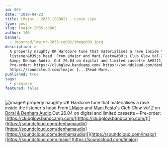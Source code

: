 ```yaml
---
id: 809
date: '2019-04-23'
title: LMajor - 2035 (CG002) - Loose Lips
type: post
slug: lmajor-2035-cg002
author: 100
banner:
  - imported/lmajor-2035-cg002/image809.jpeg
description: >-
  A properly naughty UK Hardcore tune that materialises a rave inside the
  listener&#39;s head. From LMajor and Mani Festo&#39;s Club Glow Vol.2 on Borai
  &amp; Denham Audio. Out 26.04 on digital and limited cassette &#8211;
  Pre-order: https://clubglow.bandcamp.com/ https://soundcloud.com/denhamaudio
  https://soundcloud.com/lmajor [...]Read More...
published: true
tags:
  - premiere
featured: false
---
```

![image](../imported/lmajor-2035-cg002/image809.jpeg)A properly naughty UK Hardcore tune that materialises a rave inside the listener's head.From [LMajor](https://www.discogs.com/artist/6561637-LMajor) and [Mani Festo](https://www.residentadvisor.net/dj/manifesto)'s _Club Glow Vol.2_ on [Borai & Denham Audio](https://clubglow.bandcamp.com/).Out 26.04 on digital and limited cassette – Pre-order: [](https://clubglow.bandcamp.com/)[https://clubglow.bandcamp.com/](https://clubglow.bandcamp.com/)[](https://soundcloud.com/denhamaudio)[https://soundcloud.com/denhamaudio](https://soundcloud.com/denhamaudio)[](https://soundcloud.com/lmajor)[https://soundcloud.com/lmajor](https://soundcloud.com/lmajor)